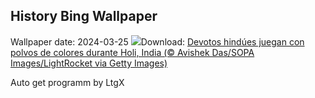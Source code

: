 ## History Bing Wallpaper
Wallpaper date: 2024-03-25
![](https://www.bing.com/th?id=OHR.ColorfulHoli_ES-ES7983447833_UHD.jpg&w=1000)Download: [Devotos hindúes juegan con polvos de colores durante Holi, India (© Avishek Das/SOPA Images/LightRocket via Getty Images)](https://www.bing.com/th?id=OHR.ColorfulHoli_ES-ES7983447833_UHD.jpg)

Auto get programm by LtgX
